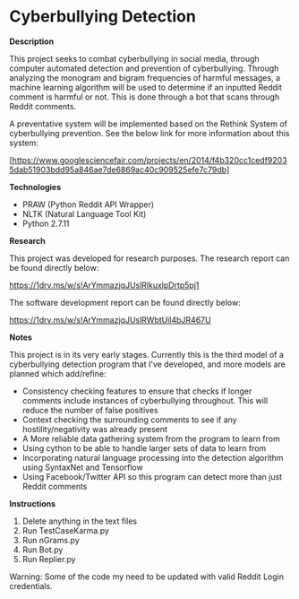 # Cyberbullying Detection

**Description**

This project seeks to combat cyberbullying in social media, through computer automated detection and prevention of cyberbullying. Through analyzing the monogram and bigram frequencies of harmful messages, a machine learning algorithm will be used to determine if an inputted Reddit comment is harmful or not. This is done through a bot that scans through Reddit comments.

A preventative system will be implemented based on the Rethink System of cyberbullying prevention. See the below link for more information about this system:

[https://www.googlesciencefair.com/projects/en/2014/f4b320cc1cedf92035dab51903bdd95a846ae7de6869ac40c909525efe7c79db]

**Technologies**

- PRAW (Python Reddit API Wrapper)
- NLTK (Natural Language Tool Kit)
- Python 2.7.11

**Research**

This project was developed for research purposes. The research report can be found directly below:

https://1drv.ms/w/s!ArYmmazjqJUslRlkuxlpDrtp5pj1

The software development report can be found directly below:

https://1drv.ms/w/s!ArYmmazjqJUslRWbtUil4bJR467U

**Notes**

This project is in its very early stages. Currently this is the third model of a cyberbullying detection program that I've developed, and more models are planned which add/refine:

- Consistency checking features to ensure that checks if longer comments include instances of cyberbullying throughout. This will reduce the number of false positives
- Context checking the surrounding comments to see if any hostility/negativity was already present
- A More reliable data gathering system from the program to learn from
- Using cython to be able to handle larger sets of data to learn from
- Incorporating natural language processing into the detection algorithm using SyntaxNet and Tensorflow
- Using Facebook/Twitter API so this program can detect more than just Reddit comments

**Instructions**

1. Delete anything in the text files
2. Run TestCaseKarma.py
3. Run nGrams.py
4. Run Bot.py
5. Run Replier.py

Warning: Some of the code my need to be updated with valid Reddit Login credentials.
